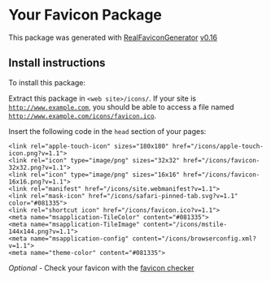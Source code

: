 # Your Favicon Package

This package was generated with [RealFaviconGenerator](https://realfavicongenerator.net/) [v0.16](https://realfavicongenerator.net/change_log#v0.16)

## Install instructions

To install this package:

Extract this package in <code>&lt;web site&gt;/icons/</code>. If your site is <code>http://www.example.com</code>, you should be able to access a file named <code>http://www.example.com/icons/favicon.ico</code>.

Insert the following code in the `head` section of your pages:

    <link rel="apple-touch-icon" sizes="180x180" href="/icons/apple-touch-icon.png?v=1.1">
    <link rel="icon" type="image/png" sizes="32x32" href="/icons/favicon-32x32.png?v=1.1">
    <link rel="icon" type="image/png" sizes="16x16" href="/icons/favicon-16x16.png?v=1.1">
    <link rel="manifest" href="/icons/site.webmanifest?v=1.1">
    <link rel="mask-icon" href="/icons/safari-pinned-tab.svg?v=1.1" color="#081335">
    <link rel="shortcut icon" href="/icons/favicon.ico?v=1.1">
    <meta name="msapplication-TileColor" content="#081335">
    <meta name="msapplication-TileImage" content="/icons/mstile-144x144.png?v=1.1">
    <meta name="msapplication-config" content="/icons/browserconfig.xml?v=1.1">
    <meta name="theme-color" content="#081335">

*Optional* - Check your favicon with the [favicon checker](https://realfavicongenerator.net/favicon_checker)
